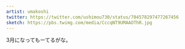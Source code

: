 ```yaml
---
artist: umakoshi
twitter: https://twitter.com/ushimou730/status/704578297477267456
sketch: https://pbs.twimg.com/media/CccqNT9UMAAOThR.jpg
---
```

3月になってもーてるがな。